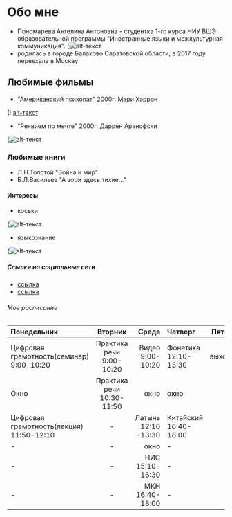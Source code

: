 # Обо мне
- Пономарева Ангелина Антоновна - студентка 1-го курса НИУ ВШЭ образовательной программы "Иностранные языки и межкультурная коммуникация". (![alt-текст](https://pp.userapi.com/c840420/v840420321/2975/QTt9dNap0io.jpg "Необязательный титул")
- родилась в городе Балаково Саратовской области, в 2017 году переехала в Москву
## Любимые фильмы
- "Американский психопат" 2000г. Мэри Хэррон

(! [alt-текст]( https://pp.userapi.com/c621703/v621703742/5fbd5/db3ZdcIx7JE.jpg "Необязательный титул")
- "Реквием по мечте" 2000г. Даррен Аранофски

(![alt-текст](https://pp.userapi.com/c840735/v840735742/4b55e/N2DECQhVmqQ.jpg "Необязательный титул")
### Любимые книги 
- Л.Н.Толстой "Война и мир"
- Б.Л.Васильев "А зори здесь тихие..."
#### Интересы
- коськи

(![alt-текст]( https://pp.userapi.com/c840238/v840238914/665f8/nTBlZaSSPdA.jpg "Необязательный титул")

- языкознание

(![alt-текст](https://pp.userapi.com/c841336/v841336742/639ac/9wJ1YHPhlTs.jpg "Необязательный титул")


##### Ссылки на социальные сети
- [ссылка](https://vk.com/captain_ap)
- [ссылка](https://www.instagram.com/captain.ap/)
###### Мое расписание
| Понедельник | Вторник | Среда | Четверг | Пятница  | Суббота |
|:-------------- |:---------------:| -------------:|:--------------  |:---------------:| -------------:|
| Цифровая грамотность(семинар) 9:00-10:20 | Практика речи 9:00-10:20 | Видео 9:00-10:20 | Фонетика 12:10-13:30 | выходной |китайский 12:10- 15:00 |
| Окно  | Практика речи 10:30-11:50 | окно |окно |- |-|
| Цифровая грамотность(лекция) 11:50-12:10 | -   |  Латынь 12:10 -13:30 |Китайский 16:40- 18:00 |-| -|
|-        | -  | окно  | - |- |-|
|-          | -   |НИС 15:10-16:30 |-|-|-|
|-           | -   | МКН 16:40-18:00 |- |-|-|

